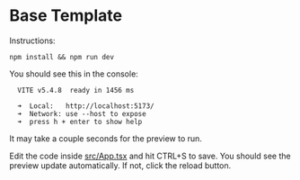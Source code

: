 # Base Template

Instructions:

```
npm install && npm run dev
```

You should see this in the console:

```
  VITE v5.4.8  ready in 1456 ms

  ➜  Local:   http://localhost:5173/
  ➜  Network: use --host to expose
  ➜  press h + enter to show help
```

It may take a couple seconds for the preview to run.

Edit the code inside [src/App.tsx](src/App.tsx) and hit CTRL+S to save. You should see the preview update automatically. If not, click the reload button.